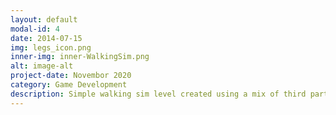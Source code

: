```yaml
---
layout: default
modal-id: 4
date: 2014-07-15
img: legs_icon.png
inner-img: inner-WalkingSim.png
alt: image-alt
project-date: Novembor 2020
category: Game Development
description: Simple walking sim level created using a mix of third party assets and models and self created models. <a href="https://scara2016.itch.io/walkingsim" target="_blank">Github</a>
---
```

